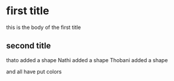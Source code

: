 # first title
this is the body of the first title
## second title
thato added a shape
Nathi added a shape
Thobani added a shape

and all have put colors